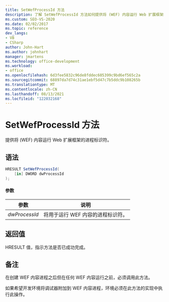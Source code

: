 ```yaml
---
title: SetWefProcessId 方法
description: 了解 SetWefProcessId 方法如何提供将 (WEF) 内容运行 Web 扩展框架的进程标识符。
ms.custom: SEO-VS-2020
ms.date: 02/02/2017
ms.topic: reference
dev_langs:
- VB
- CSharp
author: John-Hart
ms.author: johnhart
manager: jmartens
ms.technology: office-development
ms.workload:
- office
ms.openlocfilehash: 6d3fee5832c96de8fddec605399c9bd6ef565c2a
ms.sourcegitcommit: 68897da7d74c31ae1ebf5d47c7b5ddc9b108265b
ms.translationtype: MT
ms.contentlocale: zh-CN
ms.lasthandoff: 08/13/2021
ms.locfileid: "122032168"
---
```

# <a name="setwefprocessid-method"></a>SetWefProcessId 方法
  提供将 (WEF) 内容运行 Web 扩展框架的进程标识符。

## <a name="syntax"></a>语法

```csharp
HRESULT SetWefProcessId(
    [in] DWORD dwProcessId
);
```

#### <a name="parameters"></a>参数

|参数|说明|
|---------------|-----------------|
|*dwProcessId*|将用于运行 WEF 内容的进程标识符。|

## <a name="return-value"></a>返回值
 HRESULT 值，指示方法是否已成功完成。

## <a name="remarks"></a>备注
 在创建 WEF 内容进程之后但在任何 WEF 内容运行之前，必须调用此方法。

 如果希望开发环境将调试器附加到 WEF 内容进程，环境必须在此方法的实现中执行此操作。
